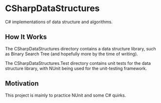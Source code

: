 # CSharpDataStructures
C# implementations of data structure and algorithms.

## How It Works
The CSharpDataStructures directory contains a data structure library, such as Binary Search Tree (and hopefully more by the time of writing).

The CSharpDataStructures.Test directory contains unit tests for the data structure library, with NUnit being used for the unit-testing framework.

## Motivation
This project is mainly to practice NUnit and some C# quirks.
